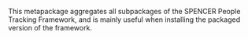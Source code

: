 This metapackage aggregates all subpackages of the SPENCER People Tracking Framework, and is mainly useful
when installing the packaged version of the framework.
